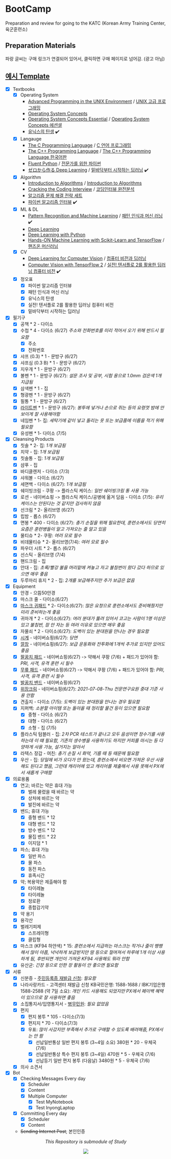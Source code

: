 # BootCamp
Preparation and review for going to the KATC (Korean Army Training Center, 육군훈련소)

## Preparation Materials
파랑 글씨는 구매 링크가 연결되어 있어서, 클릭하면 구매 페이지로 넘어감. (광고 아님)

## [예시 Template](https://github.com/inyong37/BootCamp/blob/master/Supplies_Template.md)

- [x] Textbooks
  - [x] Operating System
    - [Advanced Programming in the UNIX Environment](https://read.amazon.com/kp/embed?asin=B00DB3G8KY&preview=newtab&linkCode=kpe&ref_=cm_sw_r_kb_dp_36BE4JGSZS3WMR32355V) / [UNIX 고급 프로그래밍](http://www.yes24.com/Product/Goods/14528020)
    - [Operating System Concepts](https://www.amazon.com/dp/1119456339/?coliid=I2SC46EAXP0FJL&colid=3DGQ02RJ0O8QW&psc=0&ref_=lv_ov_lig_dp_it_im)
    - [Operating System Concepts Essential](https://www.amazon.com/dp/B00RKQZ47Q/?coliid=I1N4YO5JUJO1HD&colid=3DGQ02RJ0O8QW&psc=0&ref_=lv_ov_lig_dp_it_im) / [Operating System Concepts 에션셜](http://www.yes24.com/Product/Goods/71048173)
    - [유닉스의 탄생](http://www.yes24.com/Product/Goods/91213198) :heavy_check_mark:
  - [x] Langauge
    - [The C Programming Language](https://www.amazon.com/dp/0131103709/?coliid=IQW77IBWGBFRI&colid=3DGQ02RJ0O8QW&psc=0&ref_=lv_ov_lig_dp_it_im) / [C 언어 프로그래밍](http://www.yes24.com/Product/Goods/63416)
    - [The C++ Programming Language](https://www.amazon.com/dp/0321958322/?coliid=IQTLHMIYMJIOR&colid=3DGQ02RJ0O8QW&psc=0&ref_=lv_ov_lig_dp_it_im) / [The C++ Programming Language 한국어판](http://www.yes24.com/Product/Goods/23441719)
    - [Fluent Python](https://www.amazon.com/Fluent-Python-Concise-Effective-Programming/dp/1491946008/ref=sr_1_1?dchild=1&keywords=fluent+python&qid=1624331346&sr=8-1) /  [전문가를 위한 파이썬](http://www.yes24.com/Product/Goods/30231768)
    - [ゼロから作る Deep Learning](https://www.amazon.co.jp/%E3%82%BC%E3%83%AD%E3%81%8B%E3%82%89%E4%BD%9C%E3%82%8BDeep-Learning-%E2%80%95Python%E3%81%A7%E5%AD%A6%E3%81%B6%E3%83%87%E3%82%A3%E3%83%BC%E3%83%97%E3%83%A9%E3%83%BC%E3%83%8B%E3%83%B3%E3%82%B0%E3%81%AE%E7%90%86%E8%AB%96%E3%81%A8%E5%AE%9F%E8%A3%85-%E6%96%8E%E8%97%A4-%E5%BA%B7%E6%AF%85/dp/4873117585) / [밑바닥부터 시작하는 딥러닝](http://www.yes24.com/Product/Goods/34970929) :heavy_check_mark: 
  - [x] Algorithm
    - [Introduction to Algorithms](https://www.amazon.com/dp/0262033844/?coliid=I346KV8UUYJ660&colid=3DGQ02RJ0O8QW&psc=1&ref_=lv_ov_lig_dp_it) / [Introduction to Algorithms](http://www.yes24.com/Product/Goods/13776831)
    - [Cracking the Coding Interview](https://www.amazon.com/dp/0984782850/?coliid=IATX78AOHNRK7&colid=3DGQ02RJ0O8QW&psc=1&ref_=lv_ov_lig_dp_it) / [코딩인터뷰 완전분석](http://www.yes24.com/Product/Goods/44305533)
    - [알고리즘 문제 해결 전략 세트](http://www.yes24.com/Product/Goods/8006522)
    - [파이썬 알고리즘 인터뷰](http://www.yes24.com/Product/Goods/91084402) :heavy_check_mark:
  - [x] ML & DL
    - [Pattern Recognition and Machine Learning](https://www.amazon.com/dp/0387310738/?coliid=I1O5WPSXJKY3FS&colid=3DGQ02RJ0O8QW&psc=1&ref_=lv_ov_lig_dp_it) /  [패턴 인식과 머신 러닝](http://www.yes24.com/Product/Goods/64189352) :heavy_check_mark:
    - [Deep Learning](https://www.amazon.com/gp/product/0262035618/ref=ppx_yo_dt_b_asin_title_o00_s00?ie=UTF8&psc=1) 
    - [Deep Learning with Python](https://www.amazon.com/gp/product/1617294438/ref=ppx_yo_dt_b_asin_title_o00_s00?ie=UTF8&psc=1)
    - [Hands-ON Machine Learning with Scikit-Learn and TensorFlow](https://www.amazon.com/dp/1491962291/?coliid=I2H26RK8BNC46F&colid=3DGQ02RJ0O8QW&psc=0&ref_=lv_ov_lig_dp_it) / [핸즈온 머신러닝](http://www.yes24.com/Product/Goods/59878826)
  - [x] CV
    - [Deep Learning for Computer Vision](https://www.amazon.com/dp/1788295625/?coliid=I2TRK7Y8CUTI1I&colid=3DGQ02RJ0O8QW&psc=1&ref_=lv_ov_lig_dp_it) / [컴퓨터 비전과 딥러닝](http://www.yes24.com/Product/Goods/63830791)
    - [Computer Vision with TensorFlow 2](https://www.amazon.com/gp/product/1788830644) / [실전! 텐서플로 2를 활용한 딥러닝 컴퓨터 비전](http://www.yes24.com/Product/Goods/90365150) :heavy_check_mark:
  - [x] 정오표
    - [x] 파이썬 알고리즘 인터뷰
    - [x] 패턴 인식과 머신 러닝
    - [x] 유닉스의 탄생
    - [x] 실전! 텐서플로 2를 활용한 딥러닝 컴퓨터 비전
    - [x] 밑바닥부터 시작하는 딥러닝

- [x] 필기구
  - [x] 공책 * 2 - 다이소
  - [x] 수첩 * 4 - 다이소 (6/27) *주소와 전화번호를 미리 적어서 오기 위해 반드시 필요함*
    - [x] 주소
    - [x] 전화번호
  - [x] 샤프 (0.3) * 1 - 문방구 (6/27)
  - [x] 샤프심 (0.3 B) * 1 - 문방구 (6/27)
  - [x] 지우개 * 1 - 문방구 (6/27)
  - [x] 볼펜 * 1 - 문방구 (6/27): *설문 조사 및 공부, 시험 용으로 1.0mm 검은색 1개 지급됨*
  - [x] 삼색펜 * 1 - 집
  - [x] 형광펜 * 1 - 문방구 (6/27)
  - [x] 필통 * 1 - 문방구 (6/27)
  - [x] [라이트펜](https://smartstore.naver.com/early-trend-shop/products/5090123821) * 1 - 문방구 (6/27): *봉투에 넣거나 손으로 쥐는 등의 요령껏 밤에 안보이게 잘 사용해야함*
  - [x] 네임펜 * 1- 집: *세탁기에 같이 넣고 돌리는 옷 또는 보급품에 이름을 적기 위해 필요함*
  - [x] 유성펜 * 1- 다이소 (7/5)

- [x] Cleansing Products
  - [x] 칫솔 * 2- 집: *1개 보급됨*
  - [x] 치약 - 집: *1개 보급됨*
  - [x] 칫솔통 - 집: *1개 보급됨*
  - [x] 샴푸 - 집
  - [x] 바디클렌저 - 다이소 (7/3)
  - [x] 샤워볼 - 다이소 (6/27)
  - [x] 세면백 - 다이소 (6/27): *1개 보급됨*
  - [x] 쉐이빙크림 - 쿠팡 -> 플라스틱 케이스: *일반 쉐이빙크림 통 사용 가능*
  - [x] 로션 - 네이버쇼핑 -> 플라스틱 케이스/공병에 옮겨 담음 - 다이소 (7/5): *유리 케이스는 안된다는 것 같지만 검사하지 않음*
  - [x] 선크림 * 2- 올리브영 (6/27)
  - [x] 립밤 - 롭스 (6/27)
  - [x] 면봉 * 400 - 다이소 (6/27): *총기 손질을 위해 필요한데, 훈련소에서도 당연히 요즘은 훈련병들이 알고 가져오는 줄 알고 있음*
  - [x] 물티슈 * 2- 쿠팡: *여러 모로 필수*
  - [x] 비데물티슈 * 2- 올리브영(7/4): *여러 모로 필수*
  - [x] 파우더 시트 * 2- 롭스 (6/27)
  - [x] 선스틱 - 올리브영 (7/4)
  - [x] 핸드크림 - 집
  - [x] 안대 - 집: *초록/빨강 불을 머리맡에 켜놓고 자고 불침번이 왔다 갔다 하므로 있으면 매우 좋음*
  - [x] 두루마리 휴지 * 2 - 집: *2개를 보급해주지만 추가 보급은 없음*

- [x] Equipment
  - [x] 안경 - 으뜸50안경
  - [x] 마스크 줄 - 다이소(6/27)
  - [x] [마스크 귀패드](https://smartstore.naver.com/early-trend-shop/products/5351685779) * 2- 다이소(6/27): *많은 요청으로 훈련소에서도 준비해줬지만 미리 준비하는게 좋음*
  - [x] 귀마개 * 2 - 다이소(6/27): *여러 분대가 뚫려 있어서 코고는 사람이 1명 이상은 있고 불침번, 잠 안 자는 등 여러 이유로 있으면 매우 좋음*
  - [x] 자물쇠 * 2 - 다이소(6/27): *도벽이 있는 분대원을 만나는 경우 필요함*
  - [x] [시계](https://smartstore.naver.com/early-trend-shop/products/5221359949) - 네이버쇼핑(6/27): *당연*
  - [x] [깔창](https://smartstore.naver.com/early-trend-shop/products/4755301328) - 네이버쇼핑(6/27): *보급 운동화와 전투화에 1개씩 추가로 있지만 있어도 좋음*
  - [x] [팔꿈치 패드](https://smartstore.naver.com/early-trend-shop/products/4911095601) - 네이버쇼핑(6/27) -> 약해서 쿠팡 (7/6) + 패드가 있어야 함: *PRI, 사격, 유격 훈련 시 필수*
  - [x] [무릎 패드](https://smartstore.naver.com/early-trend-shop/products/4928064521) - 네이버쇼핑(6/27) -> 약해서 쿠팡 (7/6) + 패드가 있어야 함: *PRI, 사격, 유격 훈련 시 필수*
  - [x] [발꿈치 밴드](https://smartstore.naver.com/early-trend-shop/products/5406408748) - 네이버쇼핑(6/27)
  - [x] [위장크림](https://smartstore.naver.com/early-trend-shop/products/4949369609?NaPm=ct%3Dkqf5lsap%7Cci%3Dcheckout%7Ctr%3Dsls_myc%7Ctrx%3D%7Chk%3De765994066b7914fa093bd4384d0c9b834563503) - 네이버쇼핑(6/27): *2021-07-08-Thu 전문연구요원 중대 기준 사용 안함*
  - [x] 견출지 - 다이소 (7/5): *도벽이 있는 분대원을 만나는 경우 필요함*
  - [x] 지퍼백: *소분할 아이템 또는 돌아올 때 정리할 물건 등이 있으면 필요함*
    - [x] 중형 - 다이소 (6/27)
    - [x] 대형 - 다이소 (6/27)
    - [x] 소형 - 집 (7/5) 
  - [x] 플라스틱 텀블러 - 집: *2차 PCR 테스트가 끝나고 모두 음성이면 정수기를 사용하는데 이 떄 필요함, 기존의 생수병을 사용하기도 하지만 커피를 마시는 등 다양하게 사용 가능, 설거지는 알아서*
  - [x] 라텍스 장갑 - 여친: *총기 손질 시 화약, 기름 때 등 때문에 필요함*
  - [x] 우산 - 집: *당일에 비가 오다가 안 왔는데, 훈련소에서 비오면 가져온 우산 사용해도 된다고 했음, 그런데 캐리어에 있고 캐리어를 제출해서 사용 못해서 PX에서 새롭게 구매함*

- [x] 의료용품
  - [x] 연고; 바르는 약은 휴대 가능
    - [x] 벌레 물렸을 때 바르는 약
    - [x] 상처에 바르는 약
    - [x] 발진에 바르는 약
  - [x] 밴드; 휴대 가능
    - [x] 중형 밴드 * 12
    - [x] 대형 밴드 * 12
    - [x] 방수 밴드 * 12
    - [x] 물집 밴드 * 22
    - [x] 이지덤 * 1
  - [x] 파스; 휴대 가능
    - [x] 일반 파스
    - [x] 물 파스
    - [x] 동전 파스
    - [x] 휴족시간
  - [x] 약; 복용약은 제출해야 함
    - [x] 타이레놀
    - [x] 타이레놀
    - [x] 정로환
    - [x] 종합감기약
  - [x] 약 용기
  - [x] 용각산
  - [x] 벌레기피제
    - [x] 스프레이형
    - [x] 클립형
  - [x] 마스크 (KF94 하얀색) * 15: *훈련소에서 지급하는 마스크는 작거나 줄이 팽팽해서 많이 아픔, 넉넉하게 보급받지만 땀 등으로 절여져서 하루에 1개 이상 사용하게 됨, 후반되면 개인이 가져온 KF94 사용해도 뭐라 안함*
  - [x] 유산균: *긴장 등으로 인한 장 활동이 안 좋으면 필요함*

- [x] 서류
  - [x] 신분증 - [주민등록증 재발급 신청](https://www.gov.kr/mw/AA020InfoCappView.do?HighCtgCD=A01010&CappBizCD=13100000018&tp_seq=01): *필요함*
  - [x] 나라사랑카드 - 고객센터 재발급 신청 KB국민은행: 1588-1688 / IBK기업은행 1588-2588 (약 7일 소요): *개인 카드 사용해도 되었지만 PX에서 페이백 혜택이 있으므로 잘 사용하면 좋음*
  - [x] 소집통지서/입영통지서 - [병무민원](https://mwpt.mma.go.kr/): *필요 없었음*
  - [x] 편지
    - [x] 편지 봉투 * 105 - 다이소(7/3)
    - [x] 편지지 * 70 - 다이소(7/3)
    - [x] 우표: *많이 사갔지만 부족해서 추가로 구매할 수 있도록 배려해줌, PX에서는 안 팜*
      - [x] 선납일반통상 일반 편지 봉투 (3~4일 소요) 380원 * 20 - 우체국 (7/6)
      - [x] 선납일반통상 특수 편지 봉투 (3~4일) 470원 * 5 - 우체국 (7/6)
      - [x] 선납등기 일반 편지 봉투 (다음날) 3480원 * 5 - 우체국 (7/6)
  - [x] 의사 소견서

- [x] Bot
  - [x] Checking Messages Every day
    - [x] Scheduler
    - [x] Content
    - [x] Multiple Computer
      - [x] Test MyNotebook
      - [x] Test InyongLaptop
  - [x] Committing Every day
    - [x] Scheduler
    - [x] Content
  - ~~Sending Internet Post~~; 본인인증

<p align='center'><em>This Repository is submodule of Study</em></p>

<p align='center'><img src='https://user-images.githubusercontent.com/20737479/122714371-2a3b5b00-d2a2-11eb-82b0-f1a524378a68.gif'></p>
